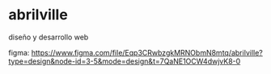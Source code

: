 # abrilville
 diseño y desarrollo web


figma: [https://www.figma.com/file/Eqp3CRwbzgkMRNObmN8mtq/abrilville?type=design&node-id=3-5&mode=design&t=7QaNE1OCW4dwjvK8-0
](https://www.figma.com/proto/Eqp3CRwbzgkMRNObmN8mtq/abrilville?type=design&node-id=53-2&t=K0pqKwcuSRazmybA-1&scaling=scale-down-width&page-id=0%3A1&mode=design)
